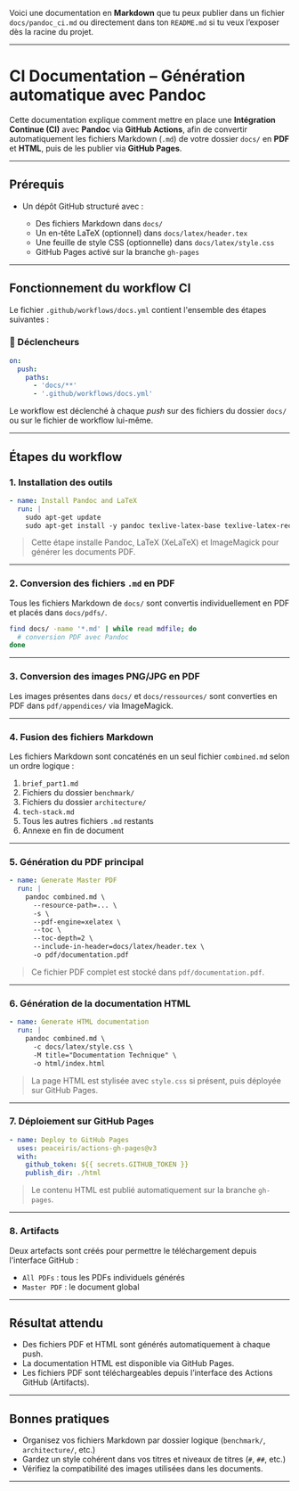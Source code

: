 Voici une documentation en **Markdown** que tu peux publier dans un fichier `docs/pandoc_ci.md` ou directement dans ton `README.md` si tu veux l’exposer dès la racine du projet.

---

# CI Documentation – Génération automatique avec Pandoc

Cette documentation explique comment mettre en place une **Intégration Continue (CI)** avec **Pandoc** via **GitHub Actions**, afin de convertir automatiquement les fichiers Markdown (`.md`) de votre dossier `docs/` en **PDF** et **HTML**, puis de les publier via **GitHub Pages**.

---

##  Prérequis

* Un dépôt GitHub structuré avec :

  * Des fichiers Markdown dans `docs/`
  * Un en-tête LaTeX (optionnel) dans `docs/latex/header.tex`
  * Une feuille de style CSS (optionnelle) dans `docs/latex/style.css`
  * GitHub Pages activé sur la branche `gh-pages`

---

##  Fonctionnement du workflow CI

Le fichier `.github/workflows/docs.yml` contient l'ensemble des étapes suivantes :

### 🔁 Déclencheurs

```yaml
on:
  push:
    paths:
      - 'docs/**'
      - '.github/workflows/docs.yml'
```

Le workflow est déclenché à chaque *push* sur des fichiers du dossier `docs/` ou sur le fichier de workflow lui-même.

---

## Étapes du workflow

### 1. **Installation des outils**

```yaml
- name: Install Pandoc and LaTeX
  run: |
    sudo apt-get update
    sudo apt-get install -y pandoc texlive-latex-base texlive-latex-recommended texlive-latex-extra texlive-xetex imagemagick
```

>  Cette étape installe Pandoc, LaTeX (XeLaTeX) et ImageMagick pour générer les documents PDF.

---

### 2. **Conversion des fichiers `.md` en PDF**

Tous les fichiers Markdown de `docs/` sont convertis individuellement en PDF et placés dans `docs/pdfs/`.

```bash
find docs/ -name '*.md' | while read mdfile; do
  # conversion PDF avec Pandoc
done
```

---

### 3. **Conversion des images PNG/JPG en PDF**

Les images présentes dans `docs/` et `docs/ressources/` sont converties en PDF dans `pdf/appendices/` via ImageMagick. 

---

### 4. **Fusion des fichiers Markdown**

Les fichiers Markdown sont concaténés en un seul fichier `combined.md` selon un ordre logique :

1. `brief_part1.md`
2. Fichiers du dossier `benchmark/`
3. Fichiers du dossier `architecture/`
4. `tech-stack.md`
5. Tous les autres fichiers `.md` restants
6. Annexe en fin de document

---

### 5. **Génération du PDF principal**

```yaml
- name: Generate Master PDF
  run: |
    pandoc combined.md \
      --resource-path=... \
      -s \
      --pdf-engine=xelatex \
      --toc \
      --toc-depth=2 \
      --include-in-header=docs/latex/header.tex \
      -o pdf/documentation.pdf
```

> Ce fichier PDF complet est stocké dans `pdf/documentation.pdf`.

---

### 6. **Génération de la documentation HTML**

```yaml
- name: Generate HTML documentation
  run: |
    pandoc combined.md \
      -c docs/latex/style.css \
      -M title="Documentation Technique" \
      -o html/index.html
```

> La page HTML est stylisée avec `style.css` si présent, puis déployée sur GitHub Pages.

---

### 7. **Déploiement sur GitHub Pages**

```yaml
- name: Deploy to GitHub Pages
  uses: peaceiris/actions-gh-pages@v3
  with:
    github_token: ${{ secrets.GITHUB_TOKEN }}
    publish_dir: ./html
```

> Le contenu HTML est publié automatiquement sur la branche `gh-pages`.

---

### 8. **Artifacts**

Deux artefacts sont créés pour permettre le téléchargement depuis l'interface GitHub :

* `All PDFs` : tous les PDFs individuels générés
* `Master PDF` : le document global

---

##  Résultat attendu

*  Des fichiers PDF et HTML sont générés automatiquement à chaque push.
*  La documentation HTML est disponible via GitHub Pages.
*  Les fichiers PDF sont téléchargeables depuis l’interface des Actions GitHub (Artifacts).

---

##  Bonnes pratiques

* Organisez vos fichiers Markdown par dossier logique (`benchmark/`, `architecture/`, etc.)
* Gardez un style cohérent dans vos titres et niveaux de titres (`#`, `##`, etc.)
* Vérifiez la compatibilité des images utilisées dans les documents.

---
